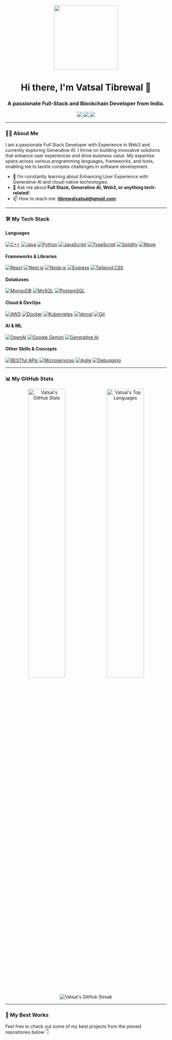 <div id="header" align="center">
  <!-- Replaced GIF with a more professional one -->
  <img src="https://media.giphy.com/media/qgQUggAC3Pfv687qPC/giphy.gif" width="200"/>
  <h1>
    Hi there, I'm Vatsal Tibrewal 👋
  </h1>
  <h3>
    A passionate Full-Stack and Blockchain Developer from India.
  </h3>
</div>

<div align="center">
  <a href="https://linkedin.com/in/vatsaltibrewal" target="_blank">
    <img src="https://img.shields.io/badge/LinkedIn-0077B5?style=for-the-badge&logo=linkedin&logoColor=white" />
  </a>
  <a href="https://x.com/_Vattyy" target="_blank">
    <img src="https://img.shields.io/badge/X-000000?style=for-the-badge&logo=x&logoColor=white" />
  </a>
  <a href="mailto:tibrewalvatsal@gmail.com">
    <img src="https://img.shields.io/badge/Gmail-D14836?style=for-the-badge&logo=gmail&logoColor=white" />
  </a>
</div>

---

### 👨‍💻 About Me

I am a passionate Full Stack Developer with Experience in Web3 and currently exploring Generative AI. I thrive on building innovative solutions that enhance user experiences and drive business value. My expertise spans across various programming languages, frameworks, and tools, enabling me to tackle complex challenges in software development.

- 🌱 I’m constantly learning about Enhancing User Experience with Generative AI and cloud-native technologies.
- 💬 Ask me about **Full Stack, Generative AI, Web3, or anything tech-related**!
- 📫 How to reach me: **tibrewalvatsal@gmail.com**

---

### 🛠️ My Tech Stack

#### Languages
<p>
  <a href="#"><img alt="C++" src="https://img.shields.io/badge/C++-%2300599C.svg?style=for-the-badge&logo=c%2B%2B&logoColor=white"></a>
  <a href="#"><img alt="Java" src="https://img.shields.io/badge/java-%23ED8B00.svg?style=for-the-badge&logo=openjdk&logoColor=white"></a>
  <a href="#"><img alt="Python" src="https://img.shields.io/badge/python-3670A0?style=for-the-badge&logo=python&logoColor=ffdd54"></a>
  <a href="#"><img alt="JavaScript" src="https://img.shields.io/badge/javascript-%23323330.svg?style=for-the-badge&logo=javascript&logoColor=%23F7DF1E"></a>
  <a href="#"><img alt="TypeScript" src="https://img.shields.io/badge/typescript-%23007ACC.svg?style=for-the-badge&logo=typescript&logoColor=white"></a>
  <a href="#"><img alt="Solidity" src="https://img.shields.io/badge/Solidity-%23363636.svg?style=for-the-badge&logo=solidity&logoColor=white"></a>
  <a href="#"><img alt="Move" src="https://img.shields.io/badge/Move-6748B3?style=for-the-badge"></a>
</p>

#### Frameworks & Libraries
<p>
  <a href="#"><img alt="React" src="https://img.shields.io/badge/react-%2320232a.svg?style=for-the-badge&logo=react&logoColor=%2361DAFB"></a>
  <a href="#"><img alt="Next.js" src="https://img.shields.io/badge/next.js-000000?style=for-the-badge&logo=next.js&logoColor=white"></a>
  <a href="#"><img alt="Node.js" src="https://img.shields.io/badge/node.js-6DA55F?style=for-the-badge&logo=node.js&logoColor=white"></a>
  <a href="#"><img alt="Express" src="https://img.shields.io/badge/express.js-%23404d59.svg?style=for-the-badge&logo=express&logoColor=white"></a>
  <a href="#"><img alt="Tailwind CSS" src="https://img.shields.io/badge/tailwind_css-%2338B2AC.svg?style=for-the-badge&logo=tailwind-css&logoColor=white"></a>
</p>

#### Databases
<p>
  <a href="#"><img alt="MongoDB" src ="https://img.shields.io/badge/MongoDB-%234ea94b.svg?style=for-the-badge&logo=mongodb&logoColor=white"></a>
  <a href="#"><img alt="MySQL" src="https://img.shields.io/badge/mysql-%2300f.svg?style=for-the-badge&logo=mysql&logoColor=white"></a>
  <a href="#"><img alt="PostgreSQL" src ="https://img.shields.io/badge/PostgreSQL-316192?style=for-the-badge&logo=postgresql&logoColor=white"></a>
</p>

#### Cloud & DevOps
<p>
  <a href="#"><img alt="AWS" src="https://img.shields.io/badge/AWS-%23FF9900.svg?style=for-the-badge&logo=amazon-aws&logoColor=white"></a>
  <a href="#"><img alt="Docker" src="https://img.shields.io/badge/docker-%230db7ed.svg?style=for-the-badge&logo=docker&logoColor=white"></a>
  <a href="#"><img alt="Kubernetes" src="https://img.shields.io/badge/kubernetes-%23326ce5.svg?style=for-the-badge&logo=kubernetes&logoColor=white"></a>
  <a href="#"><img alt="Vercel" src="https://img.shields.io/badge/Vercel-000000?style=for-the-badge&logo=vercel&logoColor=white"></a>
  <a href="#"><img alt="Git" src="https://img.shields.io/badge/git-%23F05033.svg?style=for-the-badge&logo=git&logoColor=white"></a>
</p>

<!-- Added AI & ML Section -->
#### AI & ML
<p>
  <a href="#"><img alt="OpenAI" src="https://img.shields.io/badge/OpenAI-412991?style=for-the-badge&logo=openai&logoColor=white" /></a>
  <a href="#"><img alt="Google Gemini" src="https://img.shields.io/badge/Gemini_AI-8E77D3?style=for-the-badge&logo=google-gemini&logoColor=white" /></a>
  <a href="#"><img alt="Generative AI" src="https://img.shields.io/badge/Generative_AI-005B41?style=for-the-badge" /></a>
</p>

<!-- Added Other Skills Section -->
#### Other Skills & Concepts
<p>
  <a href="#"><img alt="RESTful APIs" src="https://img.shields.io/badge/RESTful_APIs-333333?style=for-the-badge" /></a>
  <a href="#"><img alt="Microservices" src="https://img.shields.io/badge/Microservices-333333?style=for-the-badge" /></a>
  <a href="#"><img alt="Agile" src="https://img.shields.io/badge/Agile-333333?style=for-the-badge" /></a>
  <a href="#"><img alt="Debugging" src="https://img.shields.io/badge/Debugging-333333?style=for-the-badge" /></a>
</p>

---

### 📊 My GitHub Stats

<p align="center">
  <img width="48%" src="https://github-readme-stats.vercel.app/api?username=vatsaltibrewal&show_icons=true&theme=tokyonight&hide_border=true&include_all_commits=true&count_private=true" alt="Vatsal's GitHub Stats" />
  <img width="48%" src="https://github-readme-stats.vercel.app/api/top-langs/?username=vatsaltibrewal&layout=compact&theme=tokyonight&hide_border=true&langs_count=8" alt="Vatsal's Top Languages" />
</p>

<p align="center">
  <img src="https://github-readme-streak-stats.herokuapp.com/?user=vatsaltibrewal&theme=tokyonight&hide_border=true" alt="Vatsal's GitHub Streak" />
</p>

---

### 🚀 My Best Works

Feel free to check out some of my best projects from the pinned repositories below 👇
